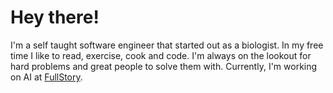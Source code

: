 # Hey there!

I'm a self taught software engineer that started out as a biologist.
In my free time I like to read, exercise, cook and code.
I'm always on the lookout for hard problems and great people to solve them with.
Currently, I'm working on AI at [FullStory](https://www.fullstory.com/).

